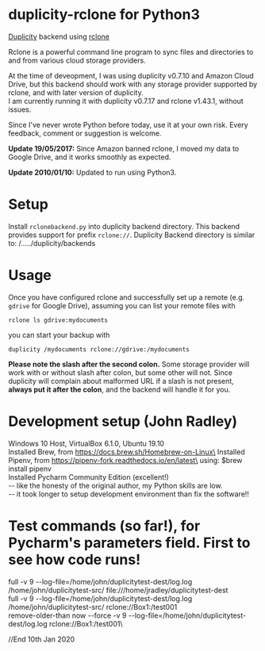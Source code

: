 # duplicity-rclone for Python3
[Duplicity](http://duplicity.nongnu.org/) backend using [rclone](http://rclone.org/)

Rclone is a powerful command line program to sync files and directories to and from various cloud storage providers.

At the time of deveopment, I was using duplicity v0.7.10 and Amazon Cloud Drive, but this backend should work with any storage provider supported by rclone, and with later version of duplicity.\
I am currently running it with duplicity v0.7.17 and rclone v1.43.1, without issues.

Since I've never wrote Python before today, use it at your own risk. Every feedback, comment or suggestion is welcome.

**Update 19/05/2017:** Since Amazon banned rclone, I moved my data to Google Drive, and it works smoothly as expected.

**Update 2010/01/10:** Updated to run using Python3.


# Setup
Install `rclonebackend.py` into duplicity backend directory. This backend provides support for prefix `rclone://`.
Duplicity Backend directory is similar to: /...../duplicity/backends

# Usage
Once you have configured rclone and successfully set up a remote (e.g. `gdrive` for Google Drive), assuming you can list your remote files with
```
rclone ls gdrive:mydocuments
```
you can start your backup with
```
duplicity /mydocuments rclone://gdrive:/mydocuments
```
**Please note the slash after the second colon.** Some storage provider will work with or without slash after colon, but some other will not. Since duplicity will complain about malformed URL if a slash is not present, **always put it after the colon**, and the backend will handle it for you.

# Development setup (John Radley)
Windows 10 Host, VirtualBox 6.1.0, Ubuntu 19.10\
Installed Brew, from https://docs.brew.sh/Homebrew-on-Linux\
Installed Pipenv, from https://pipenv-fork.readthedocs.io/en/latest\
  using: $brew install pipenv\
Installed Pycharm Community Edition (excellent!)\
-- like the honesty of the original author, my Python skills are low.\
-- it took longer to setup development environment than fix the software!!

# Test commands (so far!), for Pycharm's parameters field. First to see how code runs!
full -v 9 --log-file=/home/john/duplicitytest-dest/log.log /home/john/duplicitytest-src/ file:///home/jradley/duplicitytest-dest\
full -v 9 --log-file=/home/john/duplicitytest-dest/log.log /home/john/duplicitytest-src/ rclone://Box1:/test001\
remove-older-than now --force -v 9 --log-file=/home/john/duplicitytest-dest/log.log  rclone://Box1:/test001\


//End
10th Jan 2020

